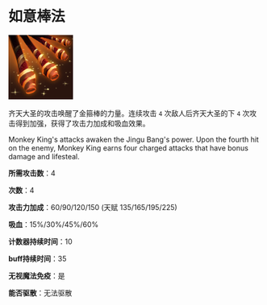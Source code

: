 # 如意棒法

![](game/resource/flash3/images/spellicons/mjz_monkey_king_jingu_mastery.png)

齐天大圣的攻击唤醒了金箍棒的力量。连续攻击 `4` 次敌人后齐天大圣的下 `4` 次攻击得到加强，获得了攻击力加成和吸血效果。

Monkey King's attacks awaken the Jingu Bang's power. Upon the fourth hit on the enemy, Monkey King earns four charged attacks that have bonus damage and lifesteal.

**所需攻击数**：4

**次数**：4

**攻击力加成**：60/90/120/150 (天赋 135/165/195/225)

**吸血**：15%/30%/45%/60%

**计数器持续时间**：10

**buff持续时间**：35

**无视魔法免疫**：是

**能否驱散**：无法驱散



